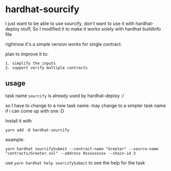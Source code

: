 # hardhat-sourcify
I just want to be able to use sourcify, don't want to use it with hardhat-deploy stuff,
So I modified it to make it works solely with hardhat buildInfo file

rightnow it's a simple version works for single contract.

plan to improve it to:
 
    1. simplify the inputs
    2. support verify multiple contracts 

## usage
task name `sourcify` is already used by hardhat-deploy  :/ 

so I have to change to a new task name. may change to a simpler task name if i can come up with one :D

Install it with 
```
yarn add -D hardhat-sourcify 
```

example:
```
yarn hardhat sourcifySubmit --contract-name "Greeter" --source-name "contracts/Greeter.sol" --address 0xxxxxxxxx --chain-id 3
```

use `yarn hardhat help sourcifySubmit` to see the help for the task
